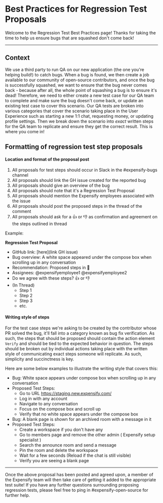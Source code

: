 # Best Practices for Regression Test Proposals

Welcome to the Regression Test Best Practices page! Thanks for taking the time to help us ensure bugs that are squashed don't come back!

---

## Context
We use a third party to run QA on our new application (the one you're helping build!) to catch bugs. When a bug is found, we then create a job available to our community of open-source contributors, and once the bug is successfully squashed, we want to ensure that the bug never comes back - because after all, the whole point of squashing a bug is to ensure it's dead! Therefore, we need to either create a new test case for our QA team to complete and make sure the bug doesn't come back, or update an existing test case to cover this scenario. Our QA tests are broken into various categories that cover the scenario taking place in the User Experience such as starting a new 1:1 chat, requesting money, or updating profile settings. Then we break down the scenario into _exact_ written steps for the QA team to replicate and ensure they get the correct result. This is where you come in!  

## Formatting of regression test step proposals

#### Location and format of the proposal post
1. All proposals for test steps should occur in Slack in the #expensify-bugs channel  
2. All proposals should link the GH issue created for the reported bug 
3. All proposals should give an overview of the bug
4. All proposals should note that it's a Regression Test Proposal
5. All proposals should mention the Expensify employees associated with the issue
6. All proposals should post the proposed steps in the thread of the comment 
7. All proposals should ask for a 👍 or 👎 as confirmation and agreement on the steps outlined in thread

Example: 

**Regression Test Proposal**
  - GitHub link: [here](link GH issue)
  - Bug overview: A white space appeared under the compose box when scrolling up in any conversation
  - Recommendation: Proposed steps in 🧵
  - Assignees: @expensifyemployee1 @expensifyemployee2
  - Do we agree with these steps? 👍 or 👎
  - (In Thread)
    - Step 1
    - Step 2
    - Step 3
    - etc.

#### Writing style of steps
For the test case steps we're asking to be created by the contributor whose PR solved the bug, it'll fall into a category known as bug fix verification. As such, the steps that should be proposed should contain the action element `Verify` and should be tied to the expected behavior in question. 
The steps should be broken out by individual actions taking place with the written style of communicating exact steps someone will replicate. As such, simplicity and succinctness is key. 

Here are some below examples to illustrate the writing style that covers this:
- Bug: White space appears under compose box when scrolling up in any conversation
- Proposed Test Steps:
  - Go to URL https://staging.new.expensify.com/
  - Log in with any account
  - Navigate to any conversation
  - Focus on the compose box and scroll up
  - Verify that no white space appears under the compose box
- Bug: A blank page is shown for an archived room with a message in it
- Proposed Test Steps:
  - Create a workspace if you don't have any
  - Go to members page and remove the other admin ( Expensify setup specialist )
  - Search the announce room and send a message
  - Pin the room and delete the workspace
  - Wait for a few seconds (Reload if the chat is still visible)
  - Verify you are seeing a blank page

---

Once the above proposal has been posted and agreed upon, a member of the Expensify team will then take care of getting it added to the appropriate test suite! If you have any further questions surrounding proposing regression tests, please feel free to ping in #expensify-open-source for further help. 
